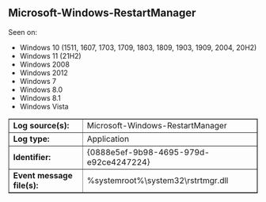 ## Microsoft-Windows-RestartManager

Seen on:
* Windows 10 (1511, 1607, 1703, 1709, 1803, 1809, 1903, 1909, 2004, 20H2)
* Windows 11 (21H2)
* Windows 2008
* Windows 2012
* Windows 7
* Windows 8.0
* Windows 8.1
* Windows Vista

<table border="1" class="docutils">
  <tbody>
    <tr>
      <td><b>Log source(s):</b></td>
      <td>Microsoft-Windows-RestartManager</td>
    </tr>
    <tr>
      <td><b>Log type:</b></td>
      <td>Application</td>
    </tr>
    <tr>
      <td><b>Identifier:</b></td>
      <td>{0888e5ef-9b98-4695-979d-e92ce4247224}</td>
    </tr>
    <tr>
      <td><b>Event message file(s):</b></td>
      <td>%systemroot%\system32\rstrtmgr.dll</td>
    </tr>
  </tbody>
</table>

&nbsp;

